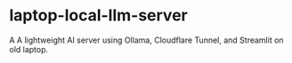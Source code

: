 # laptop-local-llm-server
A A lightweight AI server using Ollama, Cloudflare Tunnel, and Streamlit  on  old laptop.

